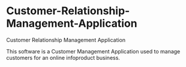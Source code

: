 # Customer-Relationship-Management-Application
Customer Relationship Management Application

This software is a Customer Management Application used to manage customers for an online infoproduct business. 
